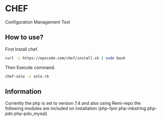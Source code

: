 # CHEF 
Configuration Management Tool

## How to use?

First Install chef.
```bash
curl -L https://opscode.com/chef/install.sh | sudo bash
```

Then Execute command.
```bash
chef-solo -c solo.rb
```

## Information
Currently the php is set to version 7.4 and also using Remi-repo
the following modules are included on installation (php-fpm php-mbstring php-pdo php-pdo_mysql)


